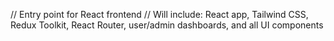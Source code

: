 // Entry point for React frontend
// Will include: React app, Tailwind CSS, Redux Toolkit, React Router, user/admin dashboards, and all UI components

